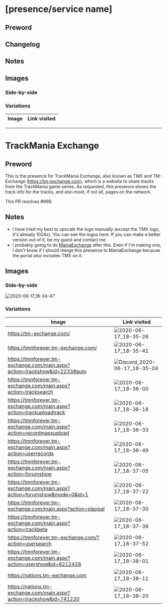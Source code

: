 # [presence/service name]

## Preword

## Changelog

## Notes

## Images

### Side-by-side

### Variations

| Image | Link visited |
| ----- | ------------ |

---

# TrackMania Exchange

## Preword

This is the presence for TrackMania Exchange, also known as TMX and TM-Exchange (https://tm-exchange.com), which is a website to share tracks from the TrackMania game series. As requested, this presence shows the track info for the tracks, and also most, if not all, pages on the network.

This PR resolves #998.

## Notes

- I have tried my best to upscale the logo manually (except the TMX logo, it's already 1024x). You can see the logos here. If you can make a better version out of it, be my guest and contact me.
- I probably going to do [ManiaExchange](https://mania.exchange/) after this. Even If I'm making one, I don't know if I should merge this presence to ManiaExchange because the portal also includes TMX on it.

## Images

### Side-by-side

![2020-06-17_18-34-47](https://user-images.githubusercontent.com/11584103/84895438-83d7db00-b0cc-11ea-8960-e9db0845c81b.png)

### Variations

| Image                                                                                                                        | Link visited                     |
| ---------------------------------------------------------------------------------------------------------------------------- | -------------------------------- |
| https://tm-exchange.com/ | ![2020-06-17_18-35-26](https://user-images.githubusercontent.com/11584103/84895445-876b6200-b0cc-11ea-87b8-23c923b990bb.png)
| https://tmnforever.tm-exchange.com/ | ![2020-06-17_18-35-41](https://user-images.githubusercontent.com/11584103/84895449-8803f880-b0cc-11ea-8457-8c993c73229a.png)
| https://tmnforever.tm-exchange.com/main.aspx?action=trackshow&id=2233#auto | ![Discord_2020-06-17_18-35-04](https://user-images.githubusercontent.com/11584103/84895444-86d2cb80-b0cc-11ea-9dd9-abdef8d83994.png)
| https://tmnforever.tm-exchange.com/main.aspx?action=tracksearch | ![2020-06-17_18-36-00](https://user-images.githubusercontent.com/11584103/84895450-889c8f00-b0cc-11ea-8c84-7ba167233b6c.png)
| https://tmnforever.tm-exchange.com/main.aspx?action=trackuploadtrack | ![2020-06-17_18-36-18](https://user-images.githubusercontent.com/11584103/84895452-889c8f00-b0cc-11ea-9c68-91e06b5dd007.png)
| https://tmnforever.tm-exchange.com/main.aspx?action=recordmassupload | ![2020-06-17_18-36-33](https://user-images.githubusercontent.com/11584103/84895454-89352580-b0cc-11ea-909b-acbe92dfa442.png)
| https://tmnforever.tm-exchange.com/main.aspx?action=userrecords | ![2020-06-17_18-36-49](https://user-images.githubusercontent.com/11584103/84895457-89cdbc00-b0cc-11ea-860d-c44837b91d05.png)
| https://tmnforever.tm-exchange.com/main.aspx?action=forumshow | ![2020-06-17_18-37-05](https://user-images.githubusercontent.com/11584103/84895458-8a665280-b0cc-11ea-8b1e-f162b6c480d1.png)
| https://tmnforever.tm-exchange.com/main.aspx?action=forumshow&mode=0&id=1 | ![2020-06-17_18-37-22](https://user-images.githubusercontent.com/11584103/84895460-8afee900-b0cc-11ea-87a4-4167a864f116.png)
| https://tmnforever.tm-exchange.com/main.aspx?action=playpal | ![2020-06-17_18-37-30](https://user-images.githubusercontent.com/11584103/84895463-8b977f80-b0cc-11ea-97b4-5b8bf09bd60c.png)
| https://tmnforever.tm-exchange.com/main.aspx?action=trackbeta | ![2020-06-17_18-37-38](https://user-images.githubusercontent.com/11584103/84895465-8c301600-b0cc-11ea-907d-a7294c01802e.png)
| https://tmnforever.tm-exchange.com/?action=usersearch | ![2020-06-17_18-37-52](https://user-images.githubusercontent.com/11584103/84895467-8c301600-b0cc-11ea-980e-c3bed78c44db.png)
| https://tmnforever.tm-exchange.com/main.aspx?action=usershow&id=8212428 | ![2020-06-17_18-38-01](https://user-images.githubusercontent.com/11584103/84895469-8cc8ac80-b0cc-11ea-8bb4-234b46d06b42.png)
| https://nations.tm-exchange.com | ![2020-06-17_18-38-11](https://user-images.githubusercontent.com/11584103/84895472-8d614300-b0cc-11ea-8934-ad8aac5cafa1.png)
| https://nations.tm-exchange.com/main.aspx?action=trackshow&id=741220 | ![2020-06-17_18-38-20](https://user-images.githubusercontent.com/11584103/84895475-8df9d980-b0cc-11ea-8bcc-320f7040a966.png)
